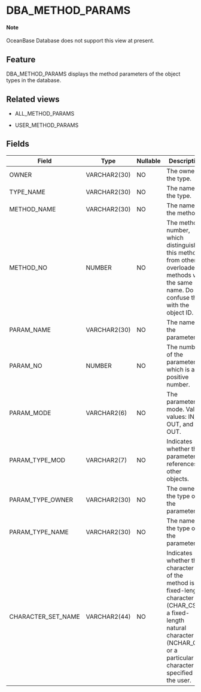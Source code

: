 DBA_METHOD_PARAMS
======================================

<main id="notice" type='explain'>
    <h4>Note</h4>
    <p>OceanBase Database does not support this view at present. </p>
  </main>

Feature
-----------

DBA_METHOD_PARAMS displays the method parameters of the object types in the database.

Related views
-------------

* ALL_METHOD_PARAMS



* USER_METHOD_PARAMS






Fields
-------------



| **Field**          | **Type**     | **Nullable** | **Description**                                                                                                                                                                                    |
|--------------------|--------------|--------------|----------------------------------------------------------------------------------------------------------------------------------------------------------------------------------------------------|
| OWNER              | VARCHAR2(30) | NO           | The owner of the type.                                                                                                                                                                             |
| TYPE_NAME          | VARCHAR2(30) | NO           | The name of the type.                                                                                                                                                                              |
| METHOD_NAME        | VARCHAR2(30) | NO           | The name of the method.                                                                                                                                                                            |
| METHOD_NO          | NUMBER       | NO           | The method number, which distinguishes this method from other overloaded methods with the same name. Do not confuse this with the object ID.                                                       |
| PARAM_NAME         | VARCHAR2(30) | NO           | The name of the parameter.                                                                                                                                                                         |
| PARAM_NO           | NUMBER       | NO           | The number of the parameter, which is a positive number.                                                                                                                                           |
| PARAM_MODE         | VARCHAR2(6)  | NO           | The parameter mode. Valid values: IN, OUT, and IN OUT.                                                                                                                                             |
| PARAM_TYPE_MOD     | VARCHAR2(7)  | NO           | Indicates whether the parameter references other objects.                                                                                                                                          |
| PARAM_TYPE_OWNER   | VARCHAR2(30) | NO           | The owner of the type of the parameter.                                                                                                                                                            |
| PARAM_TYPE_NAME    | VARCHAR2(30) | NO           | The name of the type of the parameter.                                                                                                                                                             |
| CHARACTER_SET_NAME | VARCHAR2(44) | NO           | Indicates whether the character set of the method is a fixed-length character set (CHAR_CS), a fixed-length natural character set (NCHAR_CS), or a particular character set specified by the user. |


